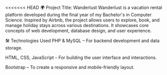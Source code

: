 <<<<<<< HEAD
🌍 Project Title: Wanderlust
Wanderlust is a vacation rental platform developed during the final year of my Bachelor's in Computer Science. Inspired by Airbnb, the project allows users to explore, book, and manage holiday stays across various destinations. It showcases core concepts of web development, database design, and user experience.

🛠️ Technologies Used
PHP & MySQL – For backend development and data storage.

HTML, CSS, JavaScript – For building the user interface and interactions.

Bootstrap – To create a responsive and mobile-friendly layout.

